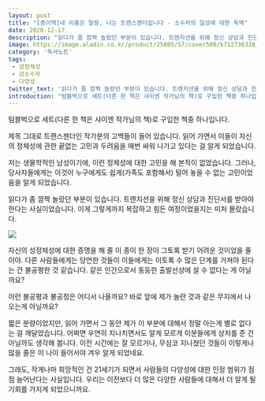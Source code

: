 ```yaml
---
layout: post
title: "[종이책]내 이름은 말랑, 나는 트랜스젠더입니다 - 소수자의 일상에 대한 독백"
date: 2020-12-17
description: "읽다가 좀 깜짝 놀랐던 부분이 있습니다. 트렌지션을 위해 정신 상담과 진단서를 받아야 한다는 사실이었습니다. 이게 그렇게까지 복잡하고 힘든 여정이었을지는 미처 몰랐습니다."
image: https://image.aladin.co.kr/product/25805/57/cover500/k712736338_1.jpg
category: '독서노트'
tags: 
 - 성정체성
 - 성소수자
 - 다양성
twitter_text: '읽다가 좀 깜짝 놀랐던 부분이 있습니다. 트렌지션을 위해 정신 상담과 진단서를 받아야 한다는 사실이었습니다. 이게 그렇게까지 복잡하고 힘든 여정이었을지는 미처 몰랐습니다.'
introduction: "텀블벅으로 세트(다른 한 책은 샤이엔 작가님의 책)로 구입한 책중 하나입니다. "
---
```


텀블벅으로 세트(다른 한 책은 샤이엔 작가님의 책)로 구입한 책중 하나입니다. 

제목 그대로 트랜스젠더인 작가분의 고백들이 들어 있습니다. 읽어 가면서 이들이 자신의 정체성에 관한 끝없는 고민과 두려움을 매번 싸워 나가고 있다는 걸 알게 되었습니다. 

저는 생물학적인 남성이기에, 이런 정체성에 대한 고민을 해 본적이 없었습니다. 그러나, 당사자들에게는 이것이 누구에게도 쉽게(가족도 포함해서) 털어 놓을 수 없는 고민이었음을 알게 되었습니다.

읽다가 좀 깜짝 놀랐던 부분이 있습니다. 트렌지션을 위해 정신 상담과 진단서를 받아야 한다는 사실이었습니다. 이게 그렇게까지 복잡하고 힘든 여정이었을지는 미처 몰랐습니다.

<img src="https://res.cloudinary.com/red-angel-kr/image/upload/v1608197733/blog_img/IMG_0633.heic">

자신의 성정체성에 대한 증명을 해 줄 이 종이 한 장이 그토록 받기 어려운 것이었을 줄이야. 다른 사람들에게는 당연한 것들이 이들에게는 이토록 수 많은 단계를 거쳐야 된다는 건 불공평한 것 같습니다. 같은 인간으로서 동등한 출발선상에 설 수 없다는 게 아닐까요?

이런 불공평과 불공정은 어디서 나올까요? 바로 앞에 제가 놀란 것과 같은 무지에서 나오는게 아닐까요?

짧은 분량이었지만, 읽어 가면서 그 동안 제가 이 부분에 대해서 정말 아는게 별로 없다는 걸 깨달았습니다. 어쩌면 우연히 지나치면서도 알게 모르게 이분들에게 상처를 준 건 아닐까도 생각해 봅니다. 이전 시간에는 잘 모르거나, 무심코 지나쳤던 것들이 이렇게나 많을 줄은 이 나이 들어서야 겨우 알게 되었네요.

그래도, 작게나마 희망적인 건 21세기가 되면서 사람들의 다양성에 대한 인정 범위가 점점 늘어난다는 사실입니다. 우리는 이전보다 더 많은 다양한 사람들에 대해서 더 알게 될 기회를 가지게 되었으니까요.
